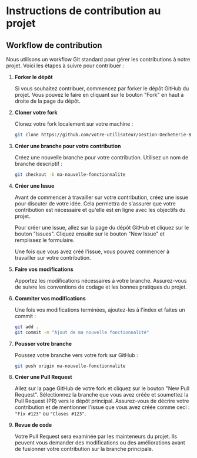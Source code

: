 # Instructions de contribution au projet

## Workflow de contribution

Nous utilisons un workflow Git standard pour gérer les contributions à notre projet. Voici les étapes à suivre pour contribuer :
1. **Forker le dépôt**

   Si vous souhaitez contribuer, commencez par forker le dépôt GitHub du projet. Vous pouvez le faire en cliquant sur le bouton "Fork" en haut à droite de la page du dépôt.

2. **Cloner votre fork**

   Clonez votre fork localement sur votre machine :

   ```bash
   git clone https://github.com/votre-utilisateur/Gestion-Decheterie-Backend.git
    ```
3. **Créer une branche pour votre contribution** 

    Créez une nouvelle branche pour votre contribution. Utilisez un nom de branche descriptif :
    ```bash	
    git checkout -b ma-nouvelle-fonctionnalite
    ```
4. **Créer une Issue**

    Avant de commencer à travailler sur votre contribution, créez une issue pour discuter de votre idée. Cela permettra de s'assurer que votre contribution est nécessaire et qu'elle est en ligne avec les objectifs du projet.

    Pour créer une issue, allez sur la page du dépôt GitHub et cliquez sur le bouton "Issues". Cliquez ensuite sur le bouton "New Issue" et remplissez le formulaire.

    Une fois que vous avez créé l'issue, vous pouvez commencer à travailler sur votre contribution.
5. **Faire vos modifications**

    Apportez les modifications nécessaires à votre branche. Assurez-vous de suivre les conventions de codage et les bonnes pratiques du projet.

6. **Commiter vos modifications**

    Une fois vos modifications terminées, ajoutez-les à l'index et faites un commit :
    ```bash
    git add .
    git commit -m "Ajout de ma nouvelle fonctionnalité"
    ```

7. **Pousser votre branche**

    Poussez votre branche vers votre fork sur GitHub :
    ```bash	
    git push origin ma-nouvelle-fonctionnalite
    ```
8. **Créer une Pull Request**

    Allez sur la page GitHub de votre fork et cliquez sur le bouton "New Pull Request". Sélectionnez la branche que vous avez créée et soumettez la Pull Request (PR) vers le dépôt principal. Assurez-vous de décrire votre contribution et de mentionner l'issue que vous avez créée comme ceci : `"Fix #123"` ou `"Closes #123"`.

9. **Revue de code**

    Votre Pull Request sera examinée par les mainteneurs du projet. Ils peuvent vous demander des modifications ou des améliorations avant de fusionner votre contribution sur la branche principale.